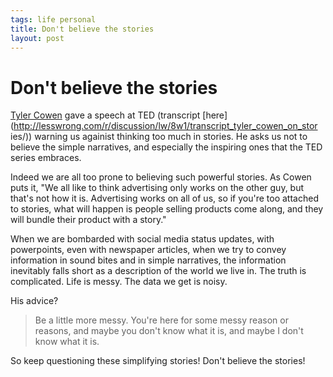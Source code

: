 ```yaml
--- 
tags: life personal
title: Don't believe the stories
layout: post
---
```

# Don't believe the stories

[Tyler Cowen](http://marginalrevolution.com/) gave a speech at TED (transcript
[here](http://lesswrong.com/r/discussion/lw/8w1/transcript_tyler_cowen_on_stor
ies/)) warning us againist thinking too much in stories. He asks us not to 
believe the simple narratives, and especially the inspiring ones that the TED
series embraces.

Indeed we are all too prone to believing such powerful stories. As Cowen puts it, 
"We all like to think advertising only works on the other guy, but that's not
how it is. Advertising works on all of us, so if you're too attached to
stories, what will happen is people selling products come along, and they will
bundle their product with a story."

When we are bombarded with social media status updates, with powerpoints,
even with newspaper articles, when we try to convey information in sound bites and in
simple narratives, the information inevitably falls short as a description of 
the world we live in. The truth is complicated. Life is messy. The data we
get is noisy. 

His advice?

> Be a little more messy. You're here for some messy reason or reasons, and
> maybe you don't know what it is, and maybe I don't know what it is.

So keep questioning these simplifying stories! Don't believe the stories!
